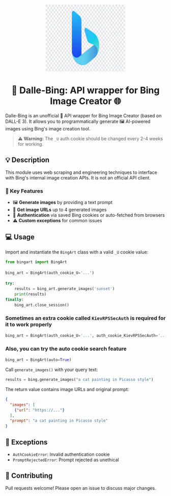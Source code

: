 <p align="center"> <img src="./logo.png" alt="Logo" width="250" height="210"> </p> 


<h1 align="center">🎨 Dalle-Bing: API wrapper for Bing Image Creator 🌐</h1>

Dalle-Bing is an unofficial 🤫 API wrapper for Bing Image Creator (based on DALL-E 3). It allows you to programmatically generate 🖼️ AI-powered images using Bing's image creation tool.

> ⚠️ **Warning:** The `_U` auth cookie should be changed every 2-4 weeks for working.

## 💡 Description 

This module uses web scraping and engineering techniques to interface with Bing's internal image creation APIs. It is not an official API client. 

### 🔑 Key Features

- 🖼️ **Generate images** by providing a text prompt
- 📸 **Get image URLs** up to 4 generated images  
- 🔐 **Authentication** via saved Bing cookies or auto-fetched from browsers
- ⚠️ **Custom exceptions** for common issues

## 💻 Usage

Import and instantiate the `BingArt` class with a valid `_U` cookie value:

```python
from bingart import BingArt

bing_art = BingArt(auth_cookie_U='...')

try:
    results = bing_art.generate_images('sunset')
    print(results)
finally:
    bing_art.close_session()
```

### Sometimes an extra cookie called `KievRPSSecAuth` is required for it to work properly

```python
bing_art = BingArt(auth_cookie_U='...', auth_cookie_KievRPSSecAuth='...')
```

### Also, you can try the auto cookie search feature

```python
bing_art = BingArt(auto=True)
```


Call `generate_images()` with your query text:

```python 
results = bing.generate_images("a cat painting in Picasso style")
```

The return value contains image URLs and original prompt: 

```json
{
  "images": [
    {"url": "https://..."}
  ],
  "prompt": "a cat painting in Picasso style"
}
```

## 🚨 Exceptions

- `AuthCookieError`: Invalid authentication cookie
- `PromptRejectedError`: Prompt rejected as unethical  

## 🤝 Contributing

Pull requests welcome! Please open an issue to discuss major changes.
